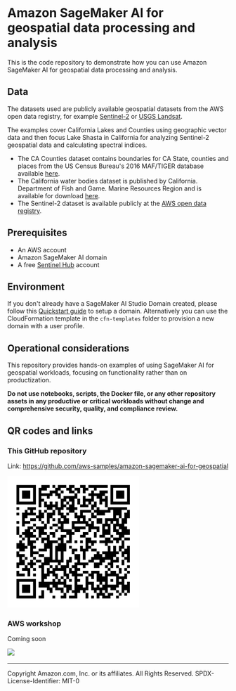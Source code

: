 
# Amazon SageMaker AI for geospatial data processing and analysis

This is the code repository to demonstrate how you can use Amazon SageMaker AI for geospatial data processing and analysis.

## Data

The datasets used are publicly available geospatial datasets from the AWS open data registry, for example [Sentinel-2](https://aws.amazon.com/marketplace/pp/prodview-2ostsvrguftb2) or [USGS Landsat](https://aws.amazon.com/marketplace/pp/prodview-ivr4jeq6flk7u).

The examples cover California Lakes and Counties using geographic vector data and then focus Lake Shasta in California for analyzing Sentinel-2 geospatial data and calculating spectral indices.

- The CA Counties dataset contains boundaries for CA State, counties and places from the US Census Bureau's 2016 MAF/TIGER database available [here](https://data.ca.gov/dataset/ca-geographic-boundaries).
- The California water bodies dataset is published by California. Department of Fish and Game. Marine Resources Region and is available for download [here](https://maps.princeton.edu/download/file/stanford-zx543xm6802-shapefile.zip).
- The Sentinel-2 dataset is available publicly at the [AWS open data registry](https://registry.opendata.aws/sentinel-2/).

## Prerequisites

- An AWS account
- Amazon SageMaker AI domain
- A free [Sentinel Hub](https://www.sentinel-hub.com/) account 

## Environment

If you don't already have a SageMaker AI Studio Domain created, please follow this [Quickstart guide](https://docs.aws.amazon.com/sagemaker/latest/dg/onboard-quick-start.html) to setup a domain. Alternatively you can use the CloudFormation template in the `cfn-templates` folder to provision a new domain with a user profile.

## Operational considerations
This repository provides hands-on examples of using SageMaker AI for geospatial workloads, focusing on functionality rather than on productization. 

**Do not use notebooks, scripts, the Docker file, or any other repository assets in any productive or critical workloads without change and comprehensive security, quality, and compliance review.**


## QR codes and links

### This GitHub repository
Link: https://github.com/aws-samples/amazon-sagemaker-ai-for-geospatial  

<img src="./img/gitrepo-qr-code.png" alt="GitHub repo QR code" width="300px">

### AWS workshop
Coming soon


![](./img/workshop-qr-code.svg)

---

Copyright Amazon.com, Inc. or its affiliates. All Rights Reserved.
SPDX-License-Identifier: MIT-0